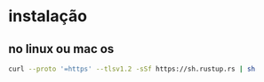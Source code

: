 # instalação

## no linux ou mac os
```bash
curl --proto '=https' --tlsv1.2 -sSf https://sh.rustup.rs | sh
```
